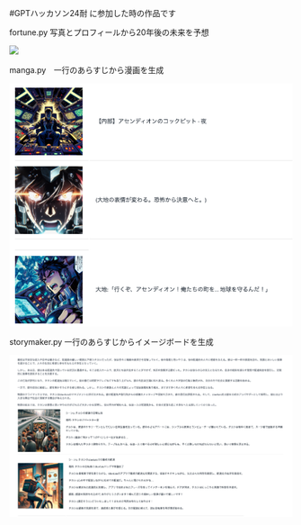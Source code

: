 #GPTハッカソン24耐 に参加した時の作品です

fortune.py   写真とプロフィールから20年後の未来を予想

![](fortune.png)


manga.py　一行のあらすじから漫画を生成

![](manga.png)


storymaker.py 一行のあらすじからイメージボードを生成

![](storymaker.png)

